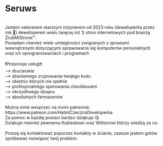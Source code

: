 <h1><b>Seruws</b></h1> <br>
Jestem veteranem starszym inżynierem od 2023 roku (deweloperka przez rok 🎉) deweloperem wielu (więcej niż 1) stron internetowych pod branżą ZrubMiStrone™. <br>
Posiadam również wiele umiejętności związanych z sprawami wewnętrznymi dotyczącymi sprawowania się komputerów personalnych oraz ich oprogramowaniach i programach <br> <br>
<p1 size="10">❗Proponuje usługi❗:</p1> <br>
--> druciarskie <br>
--> absolutnego zrujnowania twojego kodu <br>
--> obietnic których nie spełnie <br>
--> profesjonalnego operowania checkboxami <br>
--> obrzydliwego dizajnu <br>
--> absolutnych farmazonów <br>
<br>
Można mnie wesprzeć na moim patreonie: https://www.patreon.com/HatmlCzeczrisDeveloperka <br>
Za pomoc w każdej postaci bardzo dziękuje 😘 <br>
Dziękuje również pewnemu Kubiexkowi oraz Wiktorowi którzy wiedzą za co. <br>
<br>
Proszę się kontaktować poporzez kontakty w ścianie, zawsze jestem gotów spróbować rozwiązać twój problem.

